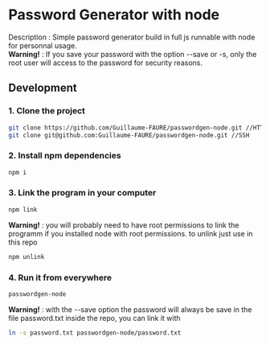 # Password Generator with node

Description : Simple password generator build in full js runnable with node for personnal usage.<br>
**Warning!** : If you save your password with the option --save or -s, only the root user will access to the password for security reasons.

## Development

### 1. Clone the project
```sh
git clone https://github.com/Guillaume-FAURE/passwordgen-node.git //HTTPS
git clone git@github.com:Guillaume-FAURE/passwordgen-node.git //SSH
```
### 2. Install npm dependencies
```sh
npm i
```
### 3. Link the program in your computer
```sh
npm link
```
**Warning!** : you will probably need to have root permissions to link the programm if you installed node with root permissions.
to unlink just use in this repo
```sh
npm unlink
```
### 4. Run it from everywhere
```sh
passwordgen-node
```
**Warning!** : with the --save option the password will always be save in the file password.txt inside the repo, you can link it with
```sh
ln -s password.txt passwordgen-node/password.txt
```